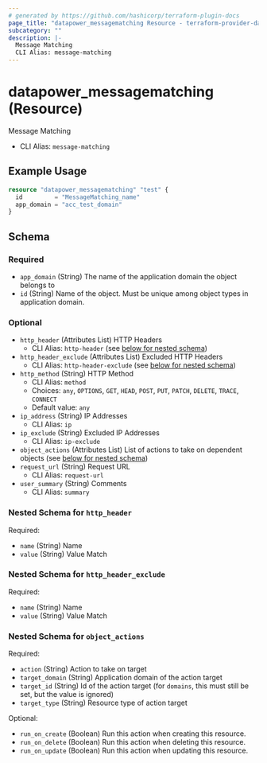 ```yaml
---
# generated by https://github.com/hashicorp/terraform-plugin-docs
page_title: "datapower_messagematching Resource - terraform-provider-datapower"
subcategory: ""
description: |-
  Message Matching
  CLI Alias: message-matching
---
```


# datapower_messagematching (Resource)

Message Matching
  - CLI Alias: `message-matching`

## Example Usage

```terraform
resource "datapower_messagematching" "test" {
  id         = "MessageMatching_name"
  app_domain = "acc_test_domain"
}
```

<!-- schema generated by tfplugindocs -->
## Schema

### Required

- `app_domain` (String) The name of the application domain the object belongs to
- `id` (String) Name of the object. Must be unique among object types in application domain.

### Optional

- `http_header` (Attributes List) HTTP Headers
  - CLI Alias: `http-header` (see [below for nested schema](#nestedatt--http_header))
- `http_header_exclude` (Attributes List) Excluded HTTP Headers
  - CLI Alias: `http-header-exclude` (see [below for nested schema](#nestedatt--http_header_exclude))
- `http_method` (String) HTTP Method
  - CLI Alias: `method`
  - Choices: `any`, `OPTIONS`, `GET`, `HEAD`, `POST`, `PUT`, `PATCH`, `DELETE`, `TRACE`, `CONNECT`
  - Default value: `any`
- `ip_address` (String) IP Addresses
  - CLI Alias: `ip`
- `ip_exclude` (String) Excluded IP Addresses
  - CLI Alias: `ip-exclude`
- `object_actions` (Attributes List) List of actions to take on dependent objects (see [below for nested schema](#nestedatt--object_actions))
- `request_url` (String) Request URL
  - CLI Alias: `request-url`
- `user_summary` (String) Comments
  - CLI Alias: `summary`

<a id="nestedatt--http_header"></a>
### Nested Schema for `http_header`

Required:

- `name` (String) Name
- `value` (String) Value Match


<a id="nestedatt--http_header_exclude"></a>
### Nested Schema for `http_header_exclude`

Required:

- `name` (String) Name
- `value` (String) Value Match


<a id="nestedatt--object_actions"></a>
### Nested Schema for `object_actions`

Required:

- `action` (String) Action to take on target
- `target_domain` (String) Application domain of the action target
- `target_id` (String) Id of the action target (for `domains`, this must still be set, but the value is ignored)
- `target_type` (String) Resource type of action target

Optional:

- `run_on_create` (Boolean) Run this action when creating this resource.
- `run_on_delete` (Boolean) Run this action when deleting this resource.
- `run_on_update` (Boolean) Run this action when updating this resource.
